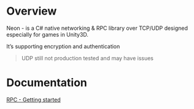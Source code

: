 # Overview

Neon - is a C# native networking & RPC library over TCP/UDP designed especially for games in Unity3D.

It’s supporting encryption and authentication

> UDP still not production tested and may have issues

# Documentation

[RPC - Getting started](https://github.com/Agasper/Neon.NetRpc/wiki/RPC-Getting-started)
